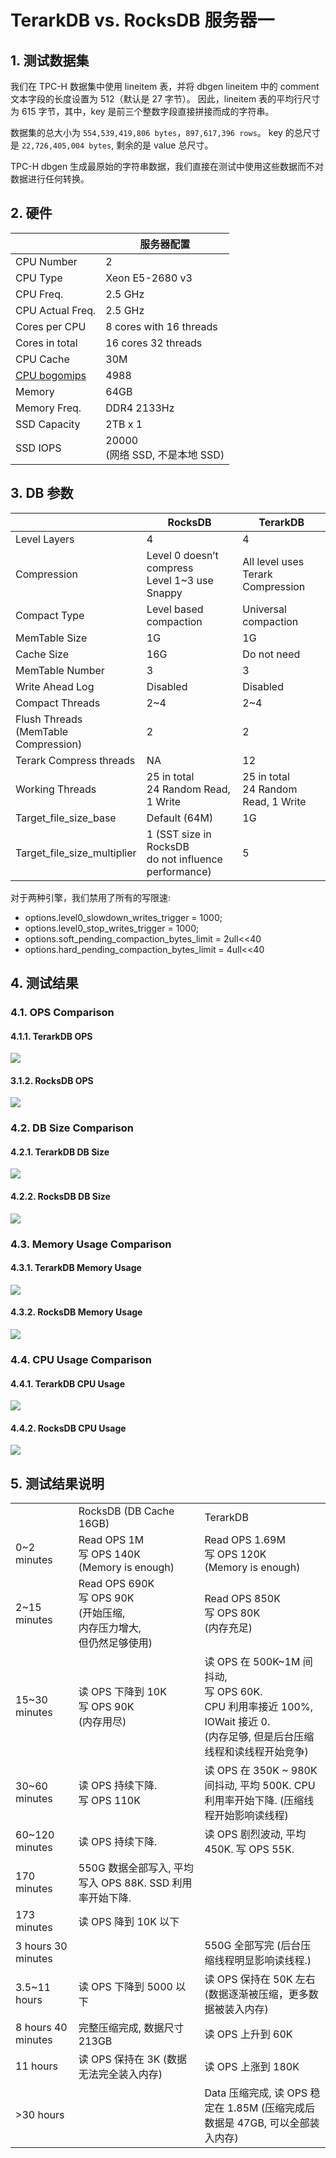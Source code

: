 # TerarkDB vs. RocksDB 服务器一

## 1. 测试数据集

我们在 TPC-H 数据集中使用 lineitem 表，并将 dbgen lineitem 中的 comment 文本字段的长度设置为 512（默认是 27 字节）。 因此，lineitem 表的平均行尺寸为 615 字节，其中，key 是前三个整数字段直接拼接而成的字符串。

数据集的总大小为 `554,539,419,806 bytes`，`897,617,396 rows`。 key 的总尺寸是 `22,726,405,004 bytes`, 剩余的是 value 总尺寸。

TPC-H dbgen 生成最原始的字符串数据，我们直接在测试中使用这些数据而不对数据进行任何转换。


## 2. 硬件
|                                                                    | 服务器配置                                  |
|--------------------------------------------------------------------|-------------------------------------------|
| CPU Number                                                         | 2                                         |
| CPU Type                                                           | Xeon E5-2680 v3                           |
| CPU Freq.                                                          | 2.5 GHz                                   |
| CPU Actual Freq.                                                   | 2.5 GHz                                   |
| Cores per CPU                                                      | 8 cores with 16 threads                   |
| Cores in total                                                     | 16 cores 32 threads                       |
| CPU Cache                                                          | 30M                                       |
| [CPU bogomips](http://www.cnblogs.com/youngerchina/p/5624439.html) | 4988                                      |
| Memory                                                             | 64GB                                      |
| Memory Freq.                                                       | DDR4 2133Hz                               |
| SSD Capacity                                                       | 2TB x 1                                   |
| SSD IOPS                                                           | 20000 <br/>(网络 SSD, 不是本地 SSD) |

## 3. DB 参数

|                                      | RocksDB                                                                                                                                                                                                                  | TerarkDB                              |
|--------------------------------------|--------------------------------------------------------------------------------------------------------------------------------------------------------------------------------------------------------------------------|---------------------------------------|
| Level Layers                         | 4                                                                                                                                                                                                                        | 4                                     |
| Compression                          | Level 0 doesn’t compress<br/>Level 1~3 use Snappy                                                                                                                                                                        | All level uses<br/>Terark Compression |
| Compact Type                         | Level based compaction                                                                                                                                                                                                   | Universal compaction                  |
| MemTable Size                        | 1G                                                                                                                                                                                                                       | 1G                                    |
| Cache Size                           | 16G                                                                                                                                                                                                                      | Do not need                           |
| MemTable Number                      | 3                                                                                                                                                                                                                        | 3                                     |
| Write Ahead Log                      | Disabled                                                                                                                                                                                                                 | Disabled                              |
| Compact Threads                      | 2~4                                                                                                                                                                                                                      | 2~4                                   |
| Flush Threads <br/>(MemTable Compression) | 2                                                                                                                                                                                                                        | 2                                     |
| Terark Compress threads              | NA                                                                                                                                                                                                                       | 12                                    |
| Working Threads                      | 25 in total <br/>24 Random Read, 1 Write                                                                                                                                                                                     | 25 in total <br/>24 Random Read, 1 Write                       |
| Target_file_size_base                | Default (64M)                                                                                                                                                                                                            | 1G                                    |
| Target_file_size_multiplier          | 1 (SST size in RocksDB<br/> do not influence performance)                                                                                                                                                                     | 5                                     |


对于两种引擎，我们禁用了所有的写限速:

- options.level0_slowdown_writes_trigger = 1000;
- options.level0_stop_writes_trigger = 1000;
- options.soft_pending_compaction_bytes_limit = 2ull<<40
- options.hard_pending_compaction_bytes_limit = 4ull<<40


## 4. 测试结果
### 4.1. OPS Comparison
#### 4.1.1. TerarkDB OPS
![](images/terarkdb_vs_rocksdb_server_a/terarkdb_ops.png)
#### 3.1.2. RocksDB OPS
![](images/terarkdb_vs_rocksdb_server_a/rocksdb_ops.png)

### 4.2. DB Size Comparison
#### 4.2.1. TerarkDB DB Size
![](images/terarkdb_vs_rocksdb_server_a/terarkdb_dbsize.png)
#### 4.2.2. RocksDB DB Size
![](images/terarkdb_vs_rocksdb_server_a/rocksdb_dbsize.png)

### 4.3. Memory Usage Comparison
#### 4.3.1. TerarkDB Memory Usage
![](images/terarkdb_vs_rocksdb_server_a/terarkdb_memory.png)
#### 4.3.2. RocksDB Memory Usage
![](images/terarkdb_vs_rocksdb_server_a/rocksdb_memory.png)

### 4.4. CPU Usage Comparison
#### 4.4.1. TerarkDB CPU Usage
![](images/terarkdb_vs_rocksdb_server_a/terarkdb_cpu.png)
#### 4.4.2. RocksDB CPU Usage
![](images/terarkdb_vs_rocksdb_server_a/rocksdb_cpu.png)

## 5. 测试结果说明

<table>
<tr>
  <td width="20%">&nbsp;</td>
  <td width="40%">RocksDB (DB Cache 16GB)</td>
  <td width="40%">TerarkDB</td>
</tr>
<tr>
  <td>0~2 minutes</td>
  <td>Read OPS 1M <br/>写 OPS 140K <br/>(Memory is enough)</td>
  <td>Read OPS 1.69M <br/>写 OPS 120K <br/>(Memory is enough)</td>
</tr>

<tr>
<td>2~15 minutes</td>
<td>Read OPS 690K <br/>写 OPS 90K <br/>(开始压缩, <br/>内存压力增大, <br/> 但仍然足够使用)</td>
<td>Read OPS 850K <br/> 写 OPS 80K <br/>(内存充足)</td>
</tr>

<tr>
  <td>15~30 minutes</td>
  <td> 读 OPS 下降到 10K<br/> 写 OPS 90K <br/>(内存用尽)
</td>
  <td>读 OPS 在 500K~1M 间抖动,<br/> 写 OPS 60K. <br/>
      CPU 利用率接近 100%, IOWait 接近 0. <br/>
      (内存足够, 但是后台压缩线程和读线程开始竞争)</td>
</tr>

<tr>
<td>30~60 minutes</td>
<td>读 OPS 持续下降. <br/>写 OPS 110K</td>
<td>读 OPS 在 350K ~ 980K 间抖动, 平均 500K. CPU 利用率开始下降. (压缩线程开始影响读线程)</td>
</tr>

<tr>
<td>60~120 minutes</td>
<td>读 OPS 持续下降.</td>
<td>读 OPS 剧烈波动, 平均 450K.
写 OPS 55K.</td>
</tr>

<tr>
<td>170 minutes</td>
<td>550G 数据全部写入, 平均写入 OPS 88K. SSD 利用率开始下降.</td>
<td>&nbsp;</td>
</tr>

<tr>
<td>173 minutes</td>
<td>读 OPS 降到 10K 以下</td>
<td>&nbsp;</td>
</tr>

<tr>
<td>3 hours 30 minutes</td>
<td>&nbsp;</td>
<td>550G 全部写完 (后台压缩线程明显影响读线程.)</td>
</tr>

<tr>
<td>3.5~11 hours</td>
<td>读 OPS 下降到 5000 以下</td>
<td>读 OPS 保持在 50K 左右 (数据逐渐被压缩，更多数据被装入内存)</td>
</tr>

<tr>
<td>8 hours 40 minutes</td>
<td>完整压缩完成, 数据尺寸 213GB</td>
<td>读 OPS 上升到 60K</td>
</tr>

<tr>
<td>11 hours</td>
<td>读 OPS 保持在 3K (数据无法完全装入内存)</td>
<td>读 OPS 上涨到 180K</td>
</tr>

<tr>
<td>>30 hours</td>
<td>&nbsp;</td>
<td>Data 压缩完成, 读 OPS 稳定在 1.85M (压缩完成后数据是 47GB, 可以全部装入内存)</td>
</tr>

</table>
